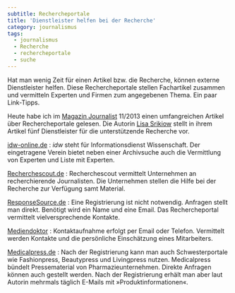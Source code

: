 ```yaml
---
subtitle: Rechercheportale
title: 'Dienstleister helfen bei der Recherche'
category: journalismus
tags:
  - journalismus
  - Recherche
  - rechercheportale
  - suche
---
```

Hat man wenig Zeit für einen Artikel bzw. die Recherche, können externe Dienstleister helfen. Diese Rechercheportale stellen Fachartikel zusammen und vermitteln Experten und Firmen zum angegebenen Thema. Ein paar Link-Tipps.<!--more-->

Heute habe ich im [Magazin Journalist][1] 11/2013 einen umfangreichen Artikel über Rechercheportale gelesen. Die Autorin [Lisa Srikiow][2] stellt in ihrem Artikel fünf Dienstleister für die unterstützende Recherche vor.

[idw-online.de][3]
:   *idw* steht für Informationsdienst Wissenschaft. Der eingetragene Verein bietet neben einer Archivsuche auch die Vermittlung von Experten und Liste mit Experten.

[Recherchescout.de][4]
:   Recherchescout vermittelt Unternehmen an recherchierende Journalisten. Die Unternehmen stellen die Hilfe bei der Recherche zur Verfügung samt Material.

[ResponseSource.de][5]
:   Eine Registrierung ist nicht notwendig. Anfragen stellt man direkt. Benötigt wird ein Name und eine Email. Das Rechercheportal vermittelt vielversprechende Kontakte.

[Mediendoktor][6]
:   Kontaktaufnahme erfolgt per Email oder Telefon. Vermittelt werden Kontakte und die persönliche Einschätzung eines Mitarbeiters.

[Medicalpress.de][7]
:   Nach der Registrierung kann man auch Schwesterportale wie Fashionpress, Beautypress und Livingpress nutzen. Medicalpress bündelt Pressematerial von Pharmazieunternehmen. Direkte Anfragen können auch gestellt werden. Nach der Registrierung erhält man aber laut Autorin mehrmals täglich E-Mails mit »Produktinformationen«.


 [1]: http://www.journalist.de/
 [2]: http://lisasrikiow.com/
 [3]: http://idw-online.de
 [4]: http://recherchescout.de
 [5]: http://responsesource.de
 [6]: http://mediendoktor.de
 [7]: http://medicalpress.de